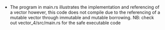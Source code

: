 * The program in main.rs illustrates the implementation and referencing of a vector 
however, this code does not compile due to the referencing of a mutable vector through
immutable and mutable borrowing.
NB: check out vector_4/src/main.rs for the safe executable code
